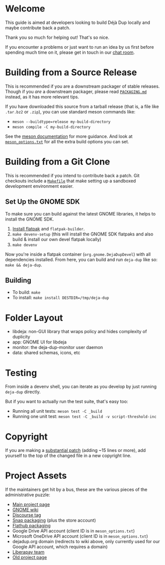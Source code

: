 <!--
SPDX-License-Identifier: CC-BY-SA-4.0
SPDX-FileCopyrightText: Michael Terry
-->

# Welcome

This guide is aimed at developers looking to build Déjà Dup locally and maybe contribute back a patch.

Thank you so much for helping out! That's so nice.

If you encounter a problems or just want to run an idea by us first before spending much time on it, please get in touch in our [chat room][chat].

[chat]: https://matrix.to/#/#deja-dup:gnome.org

# Building from a Source Release

This is recommended if you are a downstream packager of stable releases.
Though if you *are* a downstream packager, please read
[`PACKAGING.md`](PACKAGING.md) instead, as it has more relevant tips.

If you have downloaded this source from a tarball release (that is, a file like `.tar.bz2` or `.zip`),
you can use standard meson commands like:
 * `meson --buildtype=release my-build-directory`
 * `meson compile -C my-build-directory`

See the [meson documentation](https://mesonbuild.com/) for more guidance.
And look at [`meson_options.txt`](meson_options.txt) for all the extra build options you can set.

# Building from a Git Clone

This is recommended if you intend to contribute back a patch.
Git checkouts include a [`Makefile`](Makefile) that make setting up a sandboxed development environment easier.

## Set Up the GNOME SDK

To make sure you can build against the latest GNOME libraries, it helps to install the GNOME SDK.

1. [Install flatpak](https://flatpak.org/setup/) and `flatpak-builder`.
1. `make devenv-setup` (this will install the GNOME SDK flatpaks and also build & install our own devel flatpak locally)
1. `make devenv`

Now you're inside a flatpak container (`org.gnome.DejaDupDevel`) with all dependencies installed.
From here, you can build and run `deja-dup` like so: `make && deja-dup`.

## Building

 * To build: `make`
 * To install: `make install DESTDIR=/tmp/deja-dup`

# Folder Layout
 * libdeja: non-GUI library that wraps policy and hides complexity of duplicity
 * app: GNOME UI for libdeja
 * monitor: the deja-dup-monitor user daemon
 * data: shared schemas, icons, etc

# Testing

From inside a devenv shell, you can iterate as you develop by just running `deja-dup` directly.

But if you want to actually run the test suite, that's easy too:

* Running all unit tests: `meson test -C _build`
* Running one unit test: `meson test -C _build -v script-threshold-inc`

# Copyright

If you are making a [substantial patch](https://www.gnu.org/prep/maintain/html_node/Legally-Significant.html) (adding ~15 lines or more), add yourself to the top of the changed file in a new copyright line.

# Project Assets

If the maintainers get hit by a bus, these are the various pieces of the administrative puzzle:

* [Main project page](https://gitlab.gnome.org/World/deja-dup)
* [GNOME wiki](https://wiki.gnome.org/Apps/DejaDup)
* [Discourse tag](https://discourse.gnome.org/tag/deja-dup)
* [Snap packaging](https://github.com/deja-dup/snap) (plus the store account)
* [Flathub packaging](https://github.com/flathub/org.gnome.DejaDup)
* Google Drive API account (client ID is in `meson_options.txt`)
* Microsoft OneDrive API account (client ID is in `meson_options.txt`)
* dejadup.org domain (redirects to wiki above, only currently used for our Google API account, which requires a domain)
* [Liberapay team](https://liberapay.com/DejaDup)
* [Old project page](https://launchpad.net/deja-dup)
